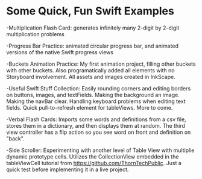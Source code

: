 # Some Quick, Fun Swift Examples

-Multiplication Flash Card: generates infinitely many 2-digit by 2-digit multiplication problems

-Progress Bar Practice: animated circular progress bar, and animated versions of the native Swift progress views

-Buckets Animation Practice: My first animation project, filling other buckets with other buckets. Also programatically added all elements with no Storyboard involvement. All assets and images created in InkScape.

-Useful Swift Stuff Collection: Easily rounding corners and editing borders on buttons, images, and textFields. Making the background an image. Making the navBar clear. Handling keyboard problems when editing text fields. Quick pull-to-refresh element for tableViews. More to come.

-Verbal Flash Cards: Imports some words and definitions from a csv file, stores them in a dictionary, and then displays them at random. The third view controller has a flip action so you see word on front and definition on "back". 

-Side Scroller: Experimenting with another level of Table View with multiplie dynamic prototype cells. Utilizes the CollectionView embedded in the tableViewCell tutorial from https://github.com/ThornTechPublic. Just a quick test before implementing it in a live project.

